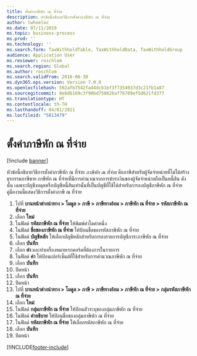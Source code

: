 ```yaml
---
title: ตั้งค่าภาษีหัก ณ ที่จ่าย
description: หัวข้อนี้อธิบายวิธีการตั้งค่าภาษีหัก ณ ที่จ่าย
author: twheeloc
ms.date: 07/11/2019
ms.topic: business-process
ms.prod: ''
ms.technology: ''
ms.search.form: TaxWithholdTable, TaxWithholdData, TaxWithholdGroup
audience: Application User
ms.reviewer: roschlom
ms.search.region: Global
ms.author: roschlom
ms.search.validFrom: 2016-06-30
ms.dyn365.ops.version: Version 7.0.0
ms.openlocfilehash: 592afb7542fa44dcb1bf3f7354937d3c21fb1a87
ms.sourcegitcommit: 0e8db169c3f90bd750826af76709ef5d621fd377
ms.translationtype: HT
ms.contentlocale: th-TH
ms.lasthandoff: 04/01/2021
ms.locfileid: "5813479"
---
```

# <a name="set-up-withholding-tax"></a>ตั้งค่าภาษีหัก ณ ที่จ่าย

[!include [banner](../../includes/banner.md)]

หัวข้อนี้อธิบายวิธีการตั้งค่าภาษีหัก ณ ที่จ่าย *ภาษีหัก ณ ที่จ่าย* คือภาษีสำหรับผู้จัดจำหน่ายที่ไม่ได้สร้างธุรกรรมภาษีขาย ภาษีหัก ณ ที่จ่ายที่มีการคำนวณจากการชำระเงินของผู้จัดจำหน่ายถือเป็นหนี้สิน  ดังนั้น เฉพาะบัญชีงบดุลหรือบัญชีหนี้สินเท่านั้นที่เป็นบัญชีที่ใช้ได้สำหรับการลงบัญชีภาษีหัก ณ ที่จ่าย  คู่มืองานนี้แสดงวิธีการตั้งค่าภาษี ณ ที่จ่าย

1. ไปที่ **บานหน้าต่างนำทาง > โมดูล > ภาษี > ภาษีทางอ้อม > ภาษีหัก ณ ที่จ่าย > รหัสภาษีหัก ณ ที่จ่าย**
2. เลือก **ใหม่**
3. ในฟิลด์ **รหัสภาษีหัก ณ ที่จ่าย** ให้พิมพ์ค่าใดค่าหนึ่ง
4. ในฟิลด์ **ชื่อของภาษีหัก ณ ที่จ่าย** ให้ป้อนชื่อของรหัสภาษีหัก ณ ที่จ่าย
5. ในฟิลด์ **บัญชีหลัก** ให้เลือกบัญชีหลักสำหรับการลงรายการบัญชีภาระภาษีหัก ณ ที่จ่าย
6. เลือก **บันทึก**
7. เลือก **ค่า** และทำเครื่องหมายเรกคอร์ดที่ต้องการในรายการ
8. ในฟิลด์ **ค่า** ให้ป้อนเปอร์เซ็นต์ที่ใช้สำหรับการคำนวณภาษีหัก ณ ที่จ่าย
9. เลือก **บันทึก**
10. ปิดหน้า
11. เลือก **บันทึก**
12. ปิดหน้า
13. ไปที่ **บานหน้าต่างนำทาง > โมดูล > ภาษี > ภาษีทางอ้อม > ภาษีหัก ณ ที่จ่าย > กลุ่มรหัสภาษีหัก ณ ที่จ่าย**
14. เลือก **ใหม่**
15. ในฟิลด์ **กลุ่มภาษีหัก ณ ที่จ่าย** ให้ป้อนตัวระบุของกลุ่มภาษีหัก ณ ที่จ่าย
16. ในฟิลด์ **คำอธิบาย** ให้ป้อนชื่อของกลุ่มภาษีหัก ณ ที่จ่าย
17. ในฟิลด์ **รหัสภาษีหัก ณ ที่จ่าย** ให้เลือกรหัสภาษีหัก ณ ที่จ่าย
18. เลือก **บันทึก**
19. ปิดหน้า



[!INCLUDE[footer-include](../../../includes/footer-banner.md)]